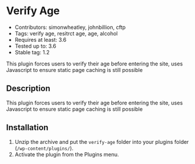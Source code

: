 # Verify Age

* Contributors: simonwheatley, johnbillion, cftp
* Tags: verify age, resitrct age, age, alcohol
* Requires at least: 3.6
* Tested up to: 3.6
* Stable tag: 1.2

This plugin forces users to verify their age before entering the site, uses Javascript to ensure static page caching is still possible

## Description

This plugin forces users to verify their age before entering the site, uses Javascript to ensure static page caching is still possible

## Installation

1. Unzip the archive and put the `verify-age` folder into your plugins folder (`/wp-content/plugins/`).
1. Activate the plugin from the Plugins menu.


